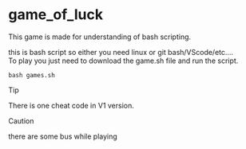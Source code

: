 # game_of_luck

This game is made for understanding of bash scripting.

this is bash script so either you need linux or git bash/VScode/etc....  
To play you just need to download the game.sh file and run the script.

    bash games.sh

> [!Tip]
> There is one cheat code in V1 version. 

> [!Caution]
> there are some bus while playing 
